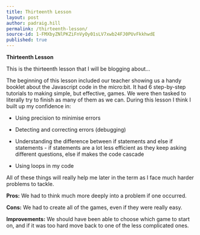 ```yaml
---
title: Thirteenth Lesson
layout: post
author: padraig.hill
permalink: /thirteenth-lesson/
source-id: 1-FMXbyZNlPKZiFnVyOy01sLV7xwb24FJ0PUvFkkhwdE
published: true
---
```

**Thirteenth Lesson**

This is the thirteenth lesson that I will be blogging about…

The beginning of this lesson included our teacher showing us a handy booklet about the Javascript code in the micro:bit. It had 6 step-by-step tutorials to making simple, but effective, games. We were then tasked to literally try to finish as many of them as we can. During this lesson I think I built up my confidence in:

* Using precision to minimise errors

* Detecting and correcting errors (debugging)

* Understanding the difference between if statements and else if statements - if statements are a lot less efficient as they keep asking different questions, else if makes the code cascade

* Using loops in my code

All of these things will really help me later in the term as I face much harder problems to tackle.

**Pros:** We had to think much more deeply into a problem if one occurred.

**Cons:** We had to create all of the games, even if they were really easy.

**Improvements:** We should have been able to choose which game to start on, and if it was too hard move back to one of the less complicated ones.


